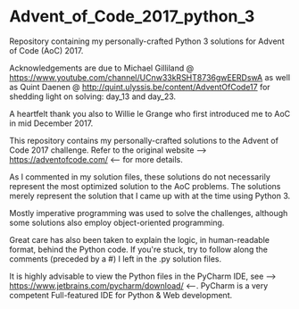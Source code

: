 # Advent_of_Code_2017_python_3
Repository containing my personally-crafted Python 3 solutions for Advent of Code (AoC) 2017.

Acknowledgements are due to Michael Gilliland @ https://www.youtube.com/channel/UCnw33kRSHT8736gwEERDswA
as well as Quint Daenen @ http://quint.ulyssis.be/content/AdventOfCode17
for shedding light on solving: day_13 and day_23.

A heartfelt thank you also to Willie le Grange who first introduced me to AoC in mid December 2017.

This repository contains my personally-crafted solutions to the Advent of Code 2017 challenge.
Refer to the original website --> https://adventofcode.com/ <-- for more details.

As I commented in my solution files, these solutions do not necessarily represent the most optimized solution to the AoC problems.
The solutions merely represent the solution that I came up with at the time using Python 3.

Mostly imperative programming was used to solve the challenges, although some solutions also employ object-oriented programming.

Great care has also been taken to explain the logic, in human-readable format, behind the Python code.
If you're stuck, try to follow along the comments (preceded by a #) I left in the .py solution files.

It is highly advisable to view the Python files in the PyCharm IDE, see --> https://www.jetbrains.com/pycharm/download/ <--.
PyCharm is a very competent Full-featured IDE for Python & Web development.
